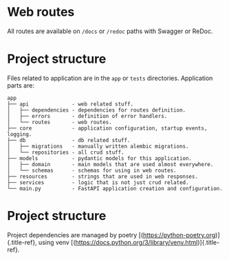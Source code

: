 Web routes
==========

All routes are available on `/docs` or `/redoc` paths with Swagger or
ReDoc.

Project structure
=================

Files related to application are in the `app` or `tests` directories.
Application parts are:

    app
    ├── api              - web related stuff.
    │   ├── dependencies - dependencies for routes definition.
    │   ├── errors       - definition of error handlers.
    │   └── routes       - web routes.
    ├── core             - application configuration, startup events, logging.
    ├── db               - db related stuff.
    │   ├── migrations   - manually written alembic migrations.
    │   └── repositories - all crud stuff.
    ├── models           - pydantic models for this application.
    │   ├── domain       - main models that are used almost everywhere.
    │   └── schemas      - schemas for using in web routes.
    ├── resources        - strings that are used in web responses.
    ├── services         - logic that is not just crud related.
    └── main.py          - FastAPI application creation and configuration.

Project structure
=================

Project dependencies are managed by poetry
[(https://python-poetry.org)]{.title-ref}, using venv
[(https://docs.python.org/3/library/venv.html)]{.title-ref}.
